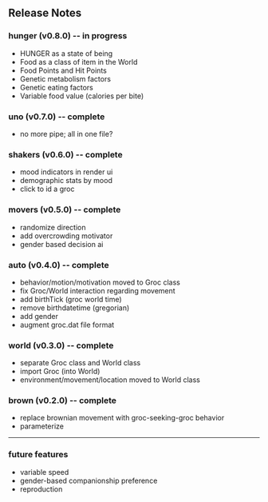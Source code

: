 ## Release Notes


### hunger (v0.8.0) -- in progress
 
- HUNGER as a state of being
- Food as a class of item in the World
- Food Points and Hit Points
- Genetic metabolism factors
- Genetic eating factors
- Variable food value (calories per bite)

### uno (v0.7.0) -- complete

- no more pipe; all in one file? 

### shakers (v0.6.0) -- complete

- mood indicators in render ui
- demographic stats by mood
- click to id a groc

### movers (v0.5.0) -- complete

- randomize direction
- add overcrowding motivator
- gender based decision ai 

### auto (v0.4.0) -- complete

- behavior/motion/motivation moved to Groc class
- fix Groc/World interaction regarding movement
- add birthTick (groc world time)
- remove birthdatetime (gregorian)
- add gender
- augment groc.dat file format

### world (v0.3.0) -- complete

- separate Groc class and World class
- import Groc (into World)
- environment/movement/location moved to World class

### brown (v0.2.0) -- complete

- replace brownian movement with groc-seeking-groc behavior
- parameterize 


---


### future features
- variable speed
- gender-based companionship preference
- reproduction

